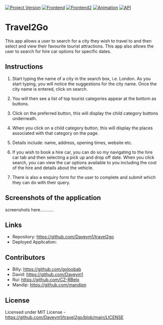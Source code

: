 [![Project Version][version-image]][version-url]
[![Frontend][Frontend-image]][Frontend-url]
[![Frontend2][Frontend2-image]][Frontend2-url]
[![Animation][Animation-image]][Animation-url]
[![API][API-image]][API-url]


# Travel2Go

This app allows a user to search for a city they wish to travel to and then select and view their favourite tourist attractions. This app also allows the user to search for
hire car options for specific dates.

## Instructions

1. Start typing the name of a city in the search box, i.e. London. As you start typing, you will notice the suggestions for the city name. Once the city name is entered, click on search.

2. You will then see a list of top tourist categories appear at the bottom as buttons.

3. Click on the preferred button, this will display the child category buttons underneath.

4. When you click on a child category button, this will display the places associated with that category on the page.

5. Details include: name, address, opening times, website etc.

6. If you wish to book a hire car, you can do so my navigating to the hire car tab and then selecting a pick up and drop off date. When you click search, you can view the car options available to you including the cost of the hire and details about the vehicle.

7. There is also a enquiry form for the user to complete and submit which they can do with their query.

## Screenshots of the application

screenshots here...........

## Links

- Repository: https://github.com/Daveym1/travel2go
- Deployed Application: 

## Contributors

- Billy: https://github.com/goloobab 
- David: https://github.com/Daveym1 
- Rui: https://github.com/CZ-RBelo 
- Mandip: https://github.com/mandipn 

## License

Licensed under MIT License - https://github.com/Daveym1/travel2go/blob/main/LICENSE


[version-image]: https://img.shields.io/badge/Version-1.0.0-brightgreen?style=for-the-badge&logo=appveyor
[version-url]: https://img.shields.io/badge/version-1.0.0-green
[Frontend-image]: https://img.shields.io/badge/Frontend-React.js-blue?style=for-the-badge&logo=appveyor
[Frontend-url]: https://img.shields.io/badge/Frontend-React.JS-blue?style=for-the-badge&logo=appveyor
[Frontend2-url]: https://img.shields.io/badge/STYLING-TAILWIND-orange?style=for-the-badge&logo=appveyor
[Frontend2-image]: https://img.shields.io/badge/STYLING-TAILWIND-orange?style=for-the-badge&logo=appveyor
[Animation-url]: https://img.shields.io/badge/ANIMATION-FRAMER%20MOTION-lightgrey?style=for-the-badge&logo=appveyor
[Animation-image]: https://img.shields.io/badge/ANIMATION-FRAMER%20MOTION-lightgrey?style=for-the-badge&logo=appveyor
[API-url]: https://img.shields.io/badge/DATA-API'S-blue?style=for-the-badge&logo=appveyor
[API-image]: https://img.shields.io/badge/DATA-API'S-blue?style=for-the-badge&logo=appveyor